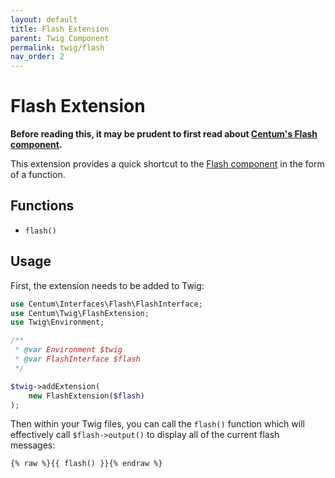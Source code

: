```yaml
---
layout: default
title: Flash Extension
parent: Twig Component
permalink: twig/flash
nav_order: 2
---
```




# Flash Extension

**Before reading this, it may be prudent to first read about [Centum's Flash component](../flash/index.md).**

This extension provides a quick shortcut to the [Flash component](../flash/index.md) in the form of a function.



## Functions

- `flash()`



## Usage

First, the extension needs to be added to Twig:

```php
use Centum\Interfaces\Flash\FlashInterface;
use Centum\Twig\FlashExtension;
use Twig\Environment;

/**
 * @var Environment $twig
 * @var FlashInterface $flash
 */

$twig->addExtension(
    new FlashExtension($flash)
);
```

Then within your Twig files, you can call the `flash()` function which will effectively call `$flash->output()` to display all of the current flash messages:

```twig
{% raw %}{{ flash() }}{% endraw %}
```
